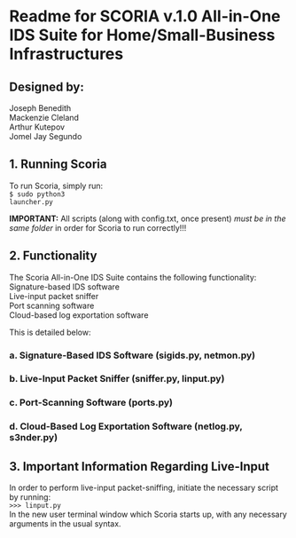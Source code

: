 <h1>Readme for SCORIA v.1.0 All-in-One IDS Suite for Home/Small-Business Infrastructures</h1>
<h2>Designed by:</h2>
    <p>Joseph Benedith<br>
    Mackenzie Cleland<br>
    Arthur Kutepov<br>
    Jomel Jay Segundo</p>

<h2>1. Running Scoria</h2>

To run Scoria, simply run:<br>
    <code>$ sudo python3 launcher.py</code>

**IMPORTANT:** All scripts (along with config.txt, once present) <em>must be in the same folder</em> in order for Scoria to run correctly!!!

<h2>2. Functionality</h2>

The Scoria All-in-One IDS Suite contains the following functionality:<br>
Signature-based IDS software<br>
Live-input packet sniffer<br>
Port scanning software<br>
Cloud-based log exportation software<br>

This is detailed below:

<h3>a. Signature-Based IDS Software (sigids.py, netmon.py)</h3>


<h3>b. Live-Input Packet Sniffer (sniffer.py, linput.py)</h3>


<h3>c. Port-Scanning Software (ports.py)</h3>


<h3>d. Cloud-Based Log Exportation Software (netlog.py, s3nder.py)</h3>



<h2>3. Important Information Regarding Live-Input</h2>

In order to perform live-input packet-sniffing, initiate the necessary script by running:<br>
<code>>>> linput.py</code><br>
In the new user terminal window which Scoria starts up, with any necessary arguments in the usual syntax.
